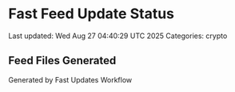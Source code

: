 # Fast Feed Update Status
Last updated: Wed Aug 27 04:40:29 UTC 2025
Categories: crypto

## Feed Files Generated

Generated by Fast Updates Workflow
